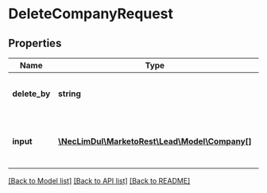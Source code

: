 # DeleteCompanyRequest

## Properties
Name | Type | Description | Notes
------------ | ------------- | ------------- | -------------
**delete_by** | **string** | Field to delete company records by.  Key may be \&quot;dedupeFields\&quot; or \&quot;idField\&quot; | [optional] 
**input** | [**\NecLimDul\MarketoRest\Lead\Model\Company[]**](Company.md) | List of company records. Companies in the list should only contain a member matching the dedupeBy value | [optional] 

[[Back to Model list]](../README.md#documentation-for-models) [[Back to API list]](../README.md#documentation-for-api-endpoints) [[Back to README]](../README.md)


